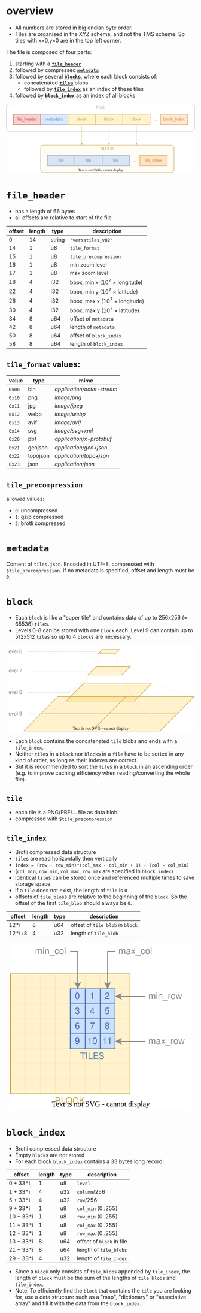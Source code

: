 
# overview

- All numbers are stored in big endian byte order.
- Tiles are organised in the XYZ scheme, and not the TMS scheme. So tiles with x=0,y=0 are in the top left corner.

The file is composed of four parts:
1. starting with a [**`file_header`**](#file_header)
2. followed by compressed [**`metadata`**](#metadata)
3. followed by several [**`block`s**](#block), where each block consists of:
   - concatenated [**`tile`s**](#tile) blobs
   - followed by [**`tile_index`**](#tile_index) as an index of these tiles
4. followed by [**`block_index`**](#block_index) as an index of all blocks

<p align="center"><img src="file_format.svg?raw=true"></p>

# `file_header`

- has a length of 66 bytes
- all offsets are relative to start of the file
  
| offset | length | type   | description                    |
|--------|--------|--------|--------------------------------|
| 0      | 14     | string | `"versatiles_v02"`             |
| 14     | 1      | u8     | `tile_format`                  |
| 15     | 1      | u8     | `tile_precompression`          |
| 16     | 1      | u8     | min zoom level                 |
| 17     | 1      | u8     | max zoom level                 |
| 18     | 4      | i32    | bbox, min x (10<sup>7</sup> &times; longitude) |
| 22     | 4      | i32    | bbox, min y (10<sup>7</sup> &times; latitude)  |
| 26     | 4      | i32    | bbox, max x (10<sup>7</sup> &times; longitude) |
| 30     | 4      | i32    | bbox, max y (10<sup>7</sup> &times; latitude)  |
| 34     | 8      | u64    | offset of `metadata`           |
| 42     | 8      | u64    | length of `metadata`           |
| 50     | 8      | u64    | offset of `block_index`        |
| 58     | 8      | u64    | length of `block_index`        |

## `tile_format` values:

| value  | type     | mime                       |
|--------|----------|----------------------------|
| `0x00` | bin      | *application/octet-stream* |
| `0x10` | png      | *image/png*                |
| `0x11` | jpg      | *image/jpeg*               |
| `0x12` | webp     | *image/webp*               |
| `0x13` | avif     | *image/avif*               |
| `0x14` | svg      | *image/svg+xml*            |
| `0x20` | pbf      | *application/x-protobuf*   |
| `0x21` | geojson  | *application/geo+json*     |
| `0x22` | topojson | *application/topo+json*    |
| `0x23` | json     | *application/json*         |

## `tile_precompression`

allowed values:
  - `0`: uncompressed
  - `1`: gzip compressed
  - `2`: brotli compressed

# `metadata`

Content of `tiles.json`. Encoded in UTF-8, compressed with `$tile_precompression`.
If no metadata is specified, offset and length must be `0`.

# `block`

- Each `block` is like a "super tile" and contains data of up to 256x256 (= 65536) `tile`s.
- Levels 0-8 can be stored with one `block` each. Level 9 can contain up to 512x512 `tile`s so up to 4 `block`s are necessary.

<p align="center"><img src="level_blocks.svg?raw=true"></p>

- Each `block` contains the concatenated `tile` blobs and ends with a `tile_index`.
- Neither `tile`s in a `block` nor `block`s in a `file` have to be sorted in any kind of order, as long as their indexes are correct.
- But it is recommended to sort the `tile`s in a `block` in an ascending order (e.g. to improve caching efficiency when reading/converting the whole file).

## `tile`

- each tile is a PNG/PBF/... file as data blob
- compressed with `$tile_precompression`

## `tile_index`

- Brotli compressed data structure
- `tile`s are read horizontally then vertically
- `index = (row - row_min)*(col_max - col_min + 1) + (col - col_min)`
- (`col_min`, `row_min`, `col_max`, `row_max` are specified in `block_index`)
- identical `tile`s can be stored once and referenced multiple times to save storage space
- if a `tile` does not exist, the length of `tile` is `0`
- offsets of `tile_blob`s are relative to the beginning of the `block`. So the offset of the first `tile_blob` should always be `0`.

| offset | length | type | description                      |
|--------|--------|------|----------------------------------|
| 12*i   | 8      | u64  | offset of `tile_blob` in `block` |
| 12*i+8 | 4      | u32  | length of `tile_blob`            |

<p align="center"><img src="block_tiles.svg?raw=true"></p>

# `block_index`

- Brotli compressed data structure
- Empty `block`s are not stored
- For each block `block_index` contains a 33 bytes long record:

| offset    | length | type | description               |
|-----------|--------|------|---------------------------|
| 0 + 33*i  | 1      | u8   | `level`                   |
| 1 + 33*i  | 4      | u32  | `column`/256              |
| 5 + 33*i  | 4      | u32  | `row`/256                 |
| 9 + 33*i  | 1      | u8   | `col_min` (0..255)        |
| 10 + 33*i | 1      | u8   | `row_min` (0..255)        |
| 11 + 33*i | 1      | u8   | `col_max` (0..255)        |
| 12 + 33*i | 1      | u8   | `row_max` (0..255)        |
| 13 + 33*i | 8      | u64  | offset of `block` in file |
| 21 + 33*i | 8      | u64  | length of `tile_blobs`    |
| 29 + 33*i | 4      | u32  | length of `tile_index`    |

- Since a `block` only consists of `tile_blobs` appended by `tile_index`, the length of `block` must be the sum of the lengths of `tile_blobs` and `tile_index`.
- Note: To efficiently find the `block` that contains the `tile` you are looking for, use a data structure such as a "map", "dictionary" or "associative array" and fill it with the data from the `block_index`.
